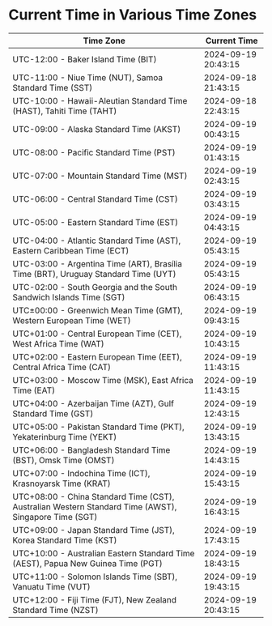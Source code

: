 # Current Time in Various Time Zones

| Time Zone | Current Time |
|-----------|--------------|
| UTC-12:00 - Baker Island Time (BIT) | 2024-09-19 20:43:15 |
| UTC-11:00 - Niue Time (NUT), Samoa Standard Time (SST) | 2024-09-18 21:43:15 |
| UTC-10:00 - Hawaii-Aleutian Standard Time (HAST), Tahiti Time (TAHT) | 2024-09-18 22:43:15 |
| UTC-09:00 - Alaska Standard Time (AKST) | 2024-09-19 00:43:15 |
| UTC-08:00 - Pacific Standard Time (PST) | 2024-09-19 01:43:15 |
| UTC-07:00 - Mountain Standard Time (MST) | 2024-09-19 02:43:15 |
| UTC-06:00 - Central Standard Time (CST) | 2024-09-19 03:43:15 |
| UTC-05:00 - Eastern Standard Time (EST) | 2024-09-19 04:43:15 |
| UTC-04:00 - Atlantic Standard Time (AST), Eastern Caribbean Time (ECT) | 2024-09-19 05:43:15 |
| UTC-03:00 - Argentina Time (ART), Brasília Time (BRT), Uruguay Standard Time (UYT) | 2024-09-19 05:43:15 |
| UTC-02:00 - South Georgia and the South Sandwich Islands Time (SGT) | 2024-09-19 06:43:15 |
| UTC±00:00 - Greenwich Mean Time (GMT), Western European Time (WET) | 2024-09-19 09:43:15 |
| UTC+01:00 - Central European Time (CET), West Africa Time (WAT) | 2024-09-19 10:43:15 |
| UTC+02:00 - Eastern European Time (EET), Central Africa Time (CAT) | 2024-09-19 11:43:15 |
| UTC+03:00 - Moscow Time (MSK), East Africa Time (EAT) | 2024-09-19 11:43:15 |
| UTC+04:00 - Azerbaijan Time (AZT), Gulf Standard Time (GST) | 2024-09-19 12:43:15 |
| UTC+05:00 - Pakistan Standard Time (PKT), Yekaterinburg Time (YEKT) | 2024-09-19 13:43:15 |
| UTC+06:00 - Bangladesh Standard Time (BST), Omsk Time (OMST) | 2024-09-19 14:43:15 |
| UTC+07:00 - Indochina Time (ICT), Krasnoyarsk Time (KRAT) | 2024-09-19 15:43:15 |
| UTC+08:00 - China Standard Time (CST), Australian Western Standard Time (AWST), Singapore Time (SGT) | 2024-09-19 16:43:15 |
| UTC+09:00 - Japan Standard Time (JST), Korea Standard Time (KST) | 2024-09-19 17:43:15 |
| UTC+10:00 - Australian Eastern Standard Time (AEST), Papua New Guinea Time (PGT) | 2024-09-19 18:43:15 |
| UTC+11:00 - Solomon Islands Time (SBT), Vanuatu Time (VUT) | 2024-09-19 19:43:15 |
| UTC+12:00 - Fiji Time (FJT), New Zealand Standard Time (NZST) | 2024-09-19 20:43:15 |
